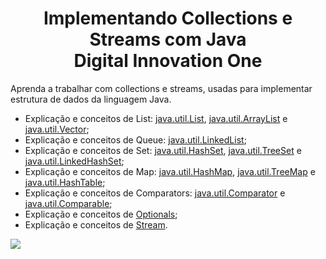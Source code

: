 

<h1 align="center">Implementando Collections e Streams com Java<br>Digital Innovation One</h1>

Aprenda a trabalhar com collections e streams, usadas para implementar estrutura de dados da linguagem Java.

- Explicação e conceitos de List: [java.util.List](https://github.com/edvaldoljr/Collections-e-Streams/blob/main/src/main/java/one/digitalinnovation/list/ExemploList.java), [java.util.ArrayList](https://github.com/edvaldoljr/Collections-e-Streams/blob/main/src/main/java/one/digitalinnovation/list/ExemploArrayList.java) e [java.util.Vector](https://github.com/edvaldoljr/Collections-e-Streams/blob/main/src/main/java/one/digitalinnovation/list/ExemploVector.java);
- Explicação e conceitos de Queue: [java.util.LinkedList](https://github.com/edvaldoljr/Collections-e-Streams/blob/main/src/main/java/one/digitalinnovation/queue/ExemploLinkedList.java);
- Explicação e conceitos de Set: [java.util.HashSet](https://github.com/edvaldoljr/Collections-e-Streams/blob/main/src/main/java/one/digitalinnovation/set/ExemploHashSet.java), [java.util.TreeSet](https://github.com/edvaldoljr/Collections-e-Streams/blob/main/src/main/java/one/digitalinnovation/set/ExemploTreeSet.java) e [java.util.LinkedHashSet](https://github.com/edvaldoljr/Collections-e-Streams/blob/main/src/main/java/one/digitalinnovation/set/ExemploLinkedHashSet.java);
- Explicação e conceitos de Map: [java.util.HashMap](https://github.com/edvaldoljr/Collections-e-Streams/blob/main/src/main/java/one/digitalinnovation/map/ExemploHashMap.java), [java.util.TreeMap](https://github.com/edvaldoljr/Collections-e-Streams/blob/main/src/main/java/one/digitalinnovation/map/ExemploTreeMap.java) e [java.util.HashTable](https://github.com/edvaldoljr/Collections-e-Streams/blob/main/src/main/java/one/digitalinnovation/map/ExemploHashTable.java);
- Explicação e conceitos de Comparators: [java.util.Comparator](https://github.com/edvaldoljr/Collections-e-Streams/blob/main/src/main/java/one/digitalinnovation/comparators/EstudanteOrdemIdadeReversaComparator.java) e [java.util.Comparable](https://github.com/edvaldoljr/Collections-e-Streams/blob/main/src/main/java/one/digitalinnovation/comparators/Estudante.java);
- Explicação e conceitos de [Optionals](https://github.com/Pleiterson/collections-streams-java/blob/master/src/optionals);
- Explicação e conceitos de [Stream](https://github.com/Pleiterson/collections-streams-java/blob/master/src/stream).

![](https://hermes.digitalinnovation.one/certificates/cover/A2FAC0AB.jpg)
